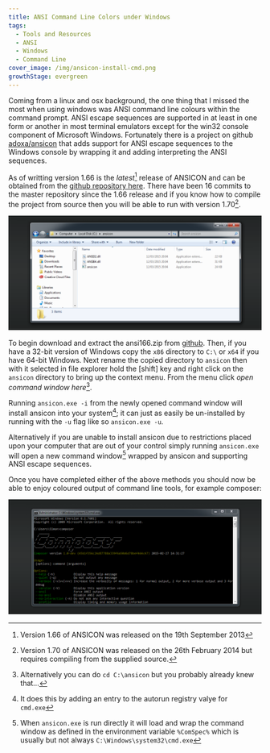 ```yaml
---
title: ANSI Command Line Colors under Windows
tags:
  - Tools and Resources
  - ANSI
  - Windows
  - Command Line
cover_image: /img/ansicon-install-cmd.png
growthStage: evergreen
---
```


Coming from a linux and osx background, the one thing that I missed the most when using windows was ANSI command line colours within the command prompt. ANSI escape sequences are supported in at least in one form or another in most terminal emulators except for the win32 console component of Microsoft Windows. Fortunately there is a project on github [adoxa/ansicon](https://github.com/adoxa/ansicon) that adds support for ANSI escape sequences to the Windows console by wrapping it and adding interpreting the ANSI sequences.

As of writting version 1.66 is the *latest*[^1] release of ANSICON and can be obtained from the [github repository here](https://github.com/adoxa/ansicon/releases). There have been 16 commits to the master repository since the 1.66 release and if you know how to compile the project from source then you will be able to run with version 1.70[^2].

![Installing Ansicon](/img/ansicon-install.png "Installing Ansicon")

To begin download and extract the ansi166.zip from [github](https://github.com/adoxa/ansicon/releases). Then, if you have a 32-bit version of Windows copy the `x86` directory to `C:\` or `x64` if you have 64-bit Windows. Next rename the copied directory to `ansicon` then with it selected in file explorer hold the [shift] key and right click on the `ansicon` directory to bring up the context menu. From the menu click *open command window here*[^3].

Running `ansicon.exe -i` from the newly opened command window will install ansicon into your system[^4]; it can just as easily be un-installed by running with the `-u` flag like so `ansicon.exe -u`. 

Alternatively if you are unable to install ansicon due to restrictions placed upon your computer that are out of your control simply running `ansicon.exe` will open a new command window[^5] wrapped by ansicon and supporting ANSI escape sequences. 

Once you have completed either of the above methods you should now be able to enjoy coloured output of command line tools, for example composer:

![ANSI escape sequences in Windows command window](/img/ansicon-install-cmd.png "ANSI escape sequences in Windows command window")

[^1]: Version 1.66 of ANSICON was released on the 19th September 2013
[^2]: Version 1.70 of ANSICON was released on the 26th February 2014 but requires compiling from the supplied source.
[^3]: Alternatively you can do `cd C:\ansicon` but you probably already knew that&hellip;
[^4]: It does this by adding an entry to the autorun registry valye for `cmd.exe`
[^5]: When `ansicon.exe` is run directly it will load and wrap the command window as defined in the environment variable `%ComSpec%` which is usually but not always `C:\Windows\system32\cmd.exe`